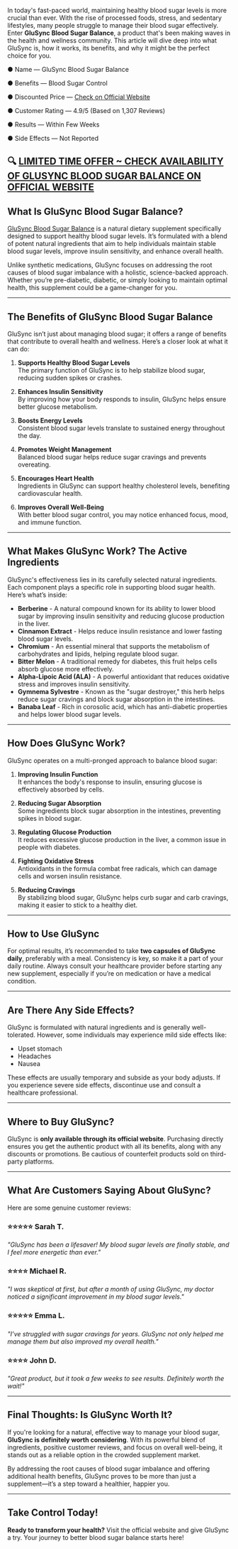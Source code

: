 In today's fast-paced world, maintaining healthy blood sugar levels is more crucial than ever. With the rise of processed foods, stress, and sedentary lifestyles, many people struggle to manage their blood sugar effectively. Enter **GluSync Blood Sugar Balance**, a product that's been making waves in the health and wellness community. This article will dive deep into what GluSync is, how it works, its benefits, and why it might be the perfect choice for you.

● Name — GluSync Blood Sugar Balance

● Benefits — Blood Sugar Control

● Discounted Price — [Check on Official Website](https://atozsupplement.com/glusync-blood-sugar-balance/)

● Customer Rating — 4.9/5 (Based on 1,307 Reviews)

● Results — Within Few Weeks

● Side Effects — Not Reported

🔍 [LIMITED TIME OFFER ~ CHECK AVAILABILITY OF GLUSYNC BLOOD SUGAR BALANCE ON OFFICIAL WEBSITE](https://atozsupplement.com/glusync-blood-sugar-balance/)
---

## What Is GluSync Blood Sugar Balance?

[GluSync Blood Sugar Balance](https://www.prlog.org/13057013-glusync-blood-sugar-balance-support-your-heart-health.html) is a natural dietary supplement specifically designed to support healthy blood sugar levels. It’s formulated with a blend of potent natural ingredients that aim to help individuals maintain stable blood sugar levels, improve insulin sensitivity, and enhance overall health.  

Unlike synthetic medications, GluSync focuses on addressing the root causes of blood sugar imbalance with a holistic, science-backed approach. Whether you’re pre-diabetic, diabetic, or simply looking to maintain optimal health, this supplement could be a game-changer for you.

---

## The Benefits of GluSync Blood Sugar Balance

GluSync isn’t just about managing blood sugar; it offers a range of benefits that contribute to overall health and wellness. Here’s a closer look at what it can do:

1. **Supports Healthy Blood Sugar Levels**  
   The primary function of GluSync is to help stabilize blood sugar, reducing sudden spikes or crashes.

2. **Enhances Insulin Sensitivity**  
   By improving how your body responds to insulin, GluSync helps ensure better glucose metabolism.

3. **Boosts Energy Levels**  
   Consistent blood sugar levels translate to sustained energy throughout the day.

4. **Promotes Weight Management**  
   Balanced blood sugar helps reduce sugar cravings and prevents overeating.

5. **Encourages Heart Health**  
   Ingredients in GluSync can support healthy cholesterol levels, benefiting cardiovascular health.

6. **Improves Overall Well-Being**  
   With better blood sugar control, you may notice enhanced focus, mood, and immune function.

---

## What Makes GluSync Work? The Active Ingredients

GluSync's effectiveness lies in its carefully selected natural ingredients. Each component plays a specific role in supporting blood sugar health. Here’s what’s inside:

- **Berberine** - A natural compound known for its ability to lower blood sugar by improving insulin sensitivity and reducing glucose production in the liver.
- **Cinnamon Extract** - Helps reduce insulin resistance and lower fasting blood sugar levels.
- **Chromium** - An essential mineral that supports the metabolism of carbohydrates and lipids, helping regulate blood sugar.
- **Bitter Melon** - A traditional remedy for diabetes, this fruit helps cells absorb glucose more effectively.
- **Alpha-Lipoic Acid (ALA)** - A powerful antioxidant that reduces oxidative stress and improves insulin sensitivity.
- **Gymnema Sylvestre** - Known as the "sugar destroyer," this herb helps reduce sugar cravings and block sugar absorption in the intestines.
- **Banaba Leaf** - Rich in corosolic acid, which has anti-diabetic properties and helps lower blood sugar levels.

---

## How Does GluSync Work?

GluSync operates on a multi-pronged approach to balance blood sugar:

1. **Improving Insulin Function**  
   It enhances the body's response to insulin, ensuring glucose is effectively absorbed by cells.

2. **Reducing Sugar Absorption**  
   Some ingredients block sugar absorption in the intestines, preventing spikes in blood sugar.

3. **Regulating Glucose Production**  
   It reduces excessive glucose production in the liver, a common issue in people with diabetes.

4. **Fighting Oxidative Stress**  
   Antioxidants in the formula combat free radicals, which can damage cells and worsen insulin resistance.

5. **Reducing Cravings**  
   By stabilizing blood sugar, GluSync helps curb sugar and carb cravings, making it easier to stick to a healthy diet.

---

## How to Use GluSync

For optimal results, it’s recommended to take **two capsules of GluSync daily**, preferably with a meal. Consistency is key, so make it a part of your daily routine. Always consult your healthcare provider before starting any new supplement, especially if you’re on medication or have a medical condition.

---

## Are There Any Side Effects?

GluSync is formulated with natural ingredients and is generally well-tolerated. However, some individuals may experience mild side effects like:

- Upset stomach  
- Headaches  
- Nausea  

These effects are usually temporary and subside as your body adjusts. If you experience severe side effects, discontinue use and consult a healthcare professional.

---

## Where to Buy GluSync?

GluSync is **only available through its official website**. Purchasing directly ensures you get the authentic product with all its benefits, along with any discounts or promotions. Be cautious of counterfeit products sold on third-party platforms.

---

## What Are Customers Saying About GluSync?

Here are some genuine customer reviews:

### ⭐️⭐️⭐️⭐️⭐️ **Sarah T.**  
*"GluSync has been a lifesaver! My blood sugar levels are finally stable, and I feel more energetic than ever."*  

### ⭐️⭐️⭐️⭐️ **Michael R.**  
*"I was skeptical at first, but after a month of using GluSync, my doctor noticed a significant improvement in my blood sugar levels."*  

### ⭐️⭐️⭐️⭐️⭐️ **Emma L.**  
*"I’ve struggled with sugar cravings for years. GluSync not only helped me manage them but also improved my overall health."*  

### ⭐️⭐️⭐️⭐️ **John D.**  
*"Great product, but it took a few weeks to see results. Definitely worth the wait!"*

---

## Final Thoughts: Is GluSync Worth It?

If you're looking for a natural, effective way to manage your blood sugar, **GluSync is definitely worth considering**. With its powerful blend of ingredients, positive customer reviews, and focus on overall well-being, it stands out as a reliable option in the crowded supplement market.

By addressing the root causes of blood sugar imbalance and offering additional health benefits, GluSync proves to be more than just a supplement—it’s a step toward a healthier, happier you.

---

## Take Control Today!  
**Ready to transform your health?** Visit the official website and give GluSync a try. Your journey to better blood sugar balance starts here!
